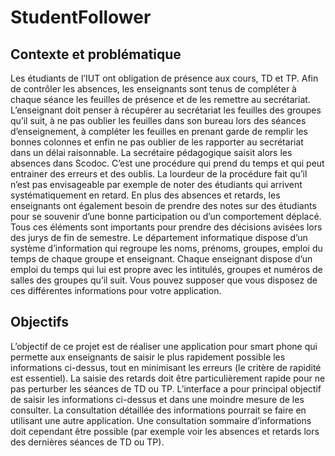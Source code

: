 # StudentFollower

## Contexte et problématique
Les étudiants de l’IUT ont obligation de présence aux cours, TD et TP. Afin de
contrôler les absences, les enseignants sont tenus de compléter à chaque séance
les feuilles de présence et de les remettre au secrétariat. L’enseignant doit
penser à récupérer au secrétariat les feuilles des groupes qu’il suit, à ne pas
oublier les feuilles dans son bureau lors des séances d’enseignement, à
compléter les feuilles en prenant garde de remplir les bonnes colonnes et enfin
ne pas oublier de les rapporter au secrétariat dans un délai raisonnable. La
secrétaire pédagogique saisit alors les absences dans Scodoc. C’est une
procédure qui prend du temps et qui peut entrainer des erreurs et des oublis.
La lourdeur de la procédure fait qu’il n’est pas envisageable par exemple de
noter des étudiants qui arrivent systématiquement en retard. En plus des
absences et retards, les enseignants ont également besoin de prendre des notes
sur des étudiants pour se souvenir d’une bonne participation ou d’un
comportement déplacé. Tous ces éléments sont importants pour prendre des
décisions avisées lors des jurys de fin de semestre.
Le département informatique dispose d’un système d’information qui regroupe les
noms, prénoms, groupes, emploi du temps de chaque groupe et enseignant. Chaque
enseignant dispose d’un emploi du temps qui lui est propre avec les intitulés,
groupes et numéros de salles des groupes qu’il suit. Vous pouvez supposer que
vous disposez de ces différentes informations pour votre application.

## Objectifs
L’objectif de ce projet est de réaliser une application pour smart phone qui
permette aux enseignants de saisir le plus rapidement possible les informations
ci-dessus, tout en minimisant les erreurs (le critère de rapidité est
essentiel). La saisie des retards doit être particulièrement rapide pour ne pas
perturber les séances de TD ou TP.
L’interface a pour principal objectif de saisir les informations ci-dessus et
dans une moindre mesure de les consulter. La consultation détaillée des
informations pourrait se faire en utilisant une autre application. Une
consultation sommaire d’informations doit cependant être possible (par exemple
voir les absences et retards lors des dernières séances de TD ou TP). 
